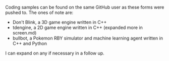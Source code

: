 Coding samples can be found on the same GitHub user as these forms were pushed
to. The ones of note are: 
- Don't Blink, a 3D game engine written in C++
- tdengine, a 2D game engine written in C++ (expanded more in screen.md)
- bullbot, a Pokemon RBY simulator and machine learning agent written in C++ and
  Python 
  
I can expand on any if necessary in a follow up.

